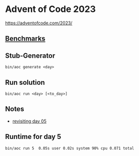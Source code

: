 # Advent of Code 2023

https://adventofcode.com/2023/

## [Benchmarks](docs/benchmark.txt)

## Stub-Generator

    bin/aoc generate <day>

## Run solution

    bin/aoc run <day> [<to_day>]


## Notes
  - [revisiting day 05](blog/day05.md)

## Runtime for day 5
    bin/aoc run 5  0.05s user 0.02s system 90% cpu 0.071 total
    
